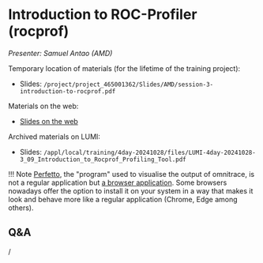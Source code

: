# Introduction to ROC-Profiler (rocprof)

<!-- Cannot do in full italics as the ã is misplaced which is likely an mkdocs bug. -->
*Presenter: Samuel Antao (AMD)*

<!--
Course materials will be provided during and after the course.
-->

<!--
<video src="https://462000265.lumidata.eu/4day-20241028/recordings/3_09_Introduction_to_Rocprof_Profiling_Tool.mp4" controls="controls">
</video>
-->

Temporary location of materials (for the lifetime of the training project):

-   Slides: `/project/project_465001362/Slides/AMD/session-3-introduction-to-rocprof.pdf`

Materials on the web:

-   [Slides on the web](https://462000265.lumidata.eu/4day-20241028/files/LUMI-4day-20241028-3_09_Introduction_to_Rocprof_Profiling_Tool.pdf)

Archived materials on LUMI:

-   Slides: `/appl/local/training/4day-20241028/files/LUMI-4day-20241028-3_09_Introduction_to_Rocprof_Profiling_Tool.pdf`

<!--
-   Recording: `/appl/local/training/4day-20241028/recordings/3_09_Introduction_to_Rocprof_Profiling_Tool.mp4`
-->


!!! Note
    [Perfetto](https://perfetto.dev/), the "program" used to visualise the output of omnitrace, is not a regular application but 
    [a browser application](https://ui.perfetto.dev/). Some browsers nowadays offer the option to install it on your
    system in a way that makes it look and behave more like a regular application (Chrome, Edge among others).


## Q&A

/
